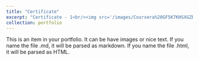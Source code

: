 ```yaml
---
title: "Certificate"
excerpt: "Certificate - 1<br/><img src='/images/Coursera%20GF5K7KHSXGZR.pdf'>"
collection: portfolio
---
```


This is an item in your portfolio. It can be have images or nice text. If you name the file .md, it will be parsed as markdown. If you name the file .html, it will be parsed as HTML. 
